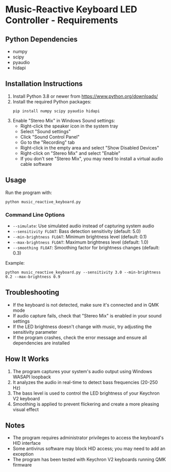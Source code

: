 # Music-Reactive Keyboard LED Controller - Requirements

## Python Dependencies
- numpy
- scipy
- pyaudio
- hidapi

## Installation Instructions
1. Install Python 3.8 or newer from https://www.python.org/downloads/
2. Install the required Python packages:
   ```
   pip install numpy scipy pyaudio hidapi
   ```
3. Enable "Stereo Mix" in Windows Sound settings:
   - Right-click the speaker icon in the system tray
   - Select "Sound settings"
   - Click "Sound Control Panel"
   - Go to the "Recording" tab
   - Right-click in the empty area and select "Show Disabled Devices"
   - Right-click on "Stereo Mix" and select "Enable"
   - If you don't see "Stereo Mix", you may need to install a virtual audio cable software

## Usage
Run the program with:
```
python music_reactive_keyboard.py
```

### Command Line Options
- `--simulate`: Use simulated audio instead of capturing system audio
- `--sensitivity FLOAT`: Bass detection sensitivity (default: 5.0)
- `--min-brightness FLOAT`: Minimum brightness level (default: 0.1)
- `--max-brightness FLOAT`: Maximum brightness level (default: 1.0)
- `--smoothing FLOAT`: Smoothing factor for brightness changes (default: 0.3)

Example:
```
python music_reactive_keyboard.py --sensitivity 3.0 --min-brightness 0.2 --max-brightness 0.9
```

## Troubleshooting
- If the keyboard is not detected, make sure it's connected and in QMK mode
- If audio capture fails, check that "Stereo Mix" is enabled in your sound settings
- If the LED brightness doesn't change with music, try adjusting the sensitivity parameter
- If the program crashes, check the error message and ensure all dependencies are installed

## How It Works
1. The program captures your system's audio output using Windows WASAPI loopback
2. It analyzes the audio in real-time to detect bass frequencies (20-250 Hz)
3. The bass level is used to control the LED brightness of your Keychron V2 keyboard
4. Smoothing is applied to prevent flickering and create a more pleasing visual effect

## Notes
- The program requires administrator privileges to access the keyboard's HID interface
- Some antivirus software may block HID access; you may need to add an exception
- The program has been tested with Keychron V2 keyboards running QMK firmware
